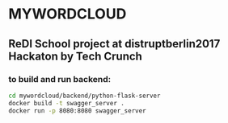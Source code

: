# MYWORDCLOUD

## ReDI School project at distruptberlin2017 Hackaton by Tech Crunch

### to build and run backend:

```bash
cd mywordcloud/backend/python-flask-server
docker build -t swagger_server .
docker run -p 8080:8080 swagger_server
```
